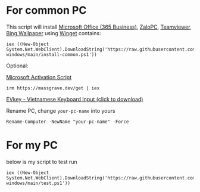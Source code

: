 # For common PC

This script will install [Microsoft Office (365 Business)](https://www.microsoft.com/vi-vn/microsoft-365), [ZaloPC](https://zalo.me/pc), [Teamviewer](https://www.teamviewer.com/), [Bing Wallpaper](https://www.microsoft.com/en-us/bing/bing-wallpaper) using [Winget](https://winget.run/) contains:

```shell
iex ((New-Object System.Net.WebClient).DownloadString('https://raw.githubusercontent.com/hophamlam/initial-windows/main/install-common.ps1'))
```

Optional:

[Microsoft Activation Script](https://github.com/massgravel/Microsoft-Activation-Scripts) 
```shell
irm https://massgrave.dev/get | iex
```

[EVkey - Vietnamese Keyboard Input (click to download)](https://github.com/lamquangminh/EVKey/releases/download/Release/EVKey.zip)

Rename PC, change `your-pc-name` into yours
```shell
Rename-Computer -NewName "your-pc-name" -Force
```

# For my PC

below is my script to test run
```shell
iex ((New-Object System.Net.WebClient).DownloadString('https://raw.githubusercontent.com/hophamlam/initial-windows/main/test.ps1'))
```
